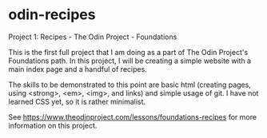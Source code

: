 # odin-recipes
Project 1: Recipes - The Odin Project - Foundations

This is the first full project that I am doing as a part of The Odin Project's
Foundations path. In this project, I will be creating a simple website with a 
main index page and a handful of recipes. 

The skills to be demonstrated to this point are basic html (creating pages,
using \<strong>, \<em>, \<img>, and links) and simple usage of git. I have not 
learned CSS yet, so it is rather minimalist.

See https://www.theodinproject.com/lessons/foundations-recipes for  more 
information on this project.
